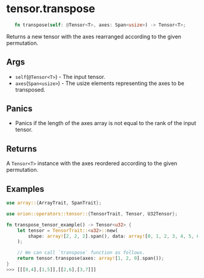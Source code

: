 # tensor.transpose

```rust 
   fn transpose(self: @Tensor<T>, axes: Span<usize>) -> Tensor<T>;
```

Returns a new tensor with the axes rearranged according to the given permutation.

## Args

* `self`(`@Tensor<T>`) - The input tensor.
* `axes`(`Span<usize>`) - The usize elements representing the axes to be transposed.

## Panics

* Panics if the length of the axes array is not equal to the rank of the input tensor.

## Returns

A `Tensor<T>` instance with the axes reordered according to the given permutation.

## Examples

```rust
use array::{ArrayTrait, SpanTrait};

use orion::operators::tensor::{TensorTrait, Tensor, U32Tensor};

fn transpose_tensor_example() -> Tensor<u32> {
    let tensor = TensorTrait::<u32>::new(
        shape: array![2, 2, 2].span(), data: array![0, 1, 2, 3, 4, 5, 6, 7].span(),
    );

    // We can call `transpose` function as follows.
    return tensor.transpose(axes: array![1, 2, 0].span());
}
>>> [[[0,4],[1,5]],[[2,6],[3,7]]]
```
